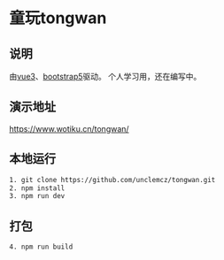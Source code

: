 # 童玩tongwan

## 说明
由[vue3](https://cn.vuejs.org/)、[bootstrap5](https://getbootstrap.com/)驱动。
个人学习用，还在编写中。

## 演示地址
https://www.wotiku.cn/tongwan/

## 本地运行
```bash
1. git clone https://github.com/unclemcz/tongwan.git
2. npm install
3. npm run dev
```
## 打包
```bash
4. npm run build
```